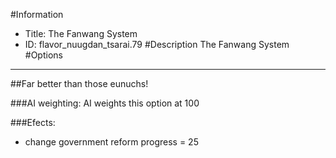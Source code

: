 #Information
 - Title: The Fanwang System
 - ID: flavor_nuugdan_tsarai.79
#Description
The Fanwang System
#Options

___
##Far better than those eunuchs!

###AI weighting:
AI weights this option at 100


###Efects:<ul><li>change government reform progress = 25</li></ul>
